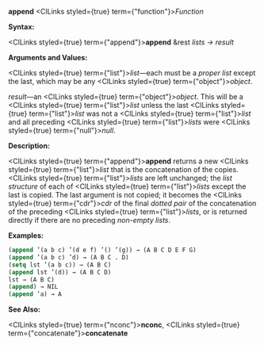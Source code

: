 **append** <ClLinks styled={true} term={"function"}><i>Function</i></ClLinks> 



**Syntax:** 



<ClLinks styled={true} term={"append"}><b>append</b></ClLinks> &amp;rest *lists → result* 



**Arguments and Values:** 



<ClLinks styled={true} term={"list"}><i>list</i></ClLinks>—each must be a *proper list* except the last, which may be any <ClLinks styled={true} term={"object"}><i>object</i></ClLinks>. 







 



 



*result*—an <ClLinks styled={true} term={"object"}><i>object</i></ClLinks>. This will be a <ClLinks styled={true} term={"list"}><i>list</i></ClLinks> unless the last <ClLinks styled={true} term={"list"}><i>list</i></ClLinks> was not a <ClLinks styled={true} term={"list"}><i>list</i></ClLinks> and all preceding <ClLinks styled={true} term={"list"}><i>lists</i></ClLinks> were <ClLinks styled={true} term={"null"}><i>null</i></ClLinks>. 



**Description:** 



<ClLinks styled={true} term={"append"}><b>append</b></ClLinks> returns a new <ClLinks styled={true} term={"list"}><i>list</i></ClLinks> that is the concatenation of the copies. <ClLinks styled={true} term={"list"}><i>lists</i></ClLinks> are left unchanged; the *list structure* of each of <ClLinks styled={true} term={"list"}><i>lists</i></ClLinks> except the last is copied. The last argument is not copied; it becomes the <ClLinks styled={true} term={"cdr"}><i>cdr</i></ClLinks> of the final *dotted pair* of the concatenation of the preceding <ClLinks styled={true} term={"list"}><i>lists</i></ClLinks>, or is returned directly if there are no preceding *non-empty lists*. 



**Examples:**
```lisp
(append ’(a b c) ’(d e f) ’() ’(g)) → (A B C D E F G) 
(append ’(a b c) ’d) → (A B C . D) 
(setq lst ’(a b c)) → (A B C) 
(append lst ’(d)) → (A B C D) 
lst → (A B C) 
(append) → NIL 
(append ’a) → A 
```
**See Also:** 



<ClLinks styled={true} term={"nconc"}><b>nconc</b></ClLinks>, <ClLinks styled={true} term={"concatenate"}><b>concatenate</b></ClLinks> 



